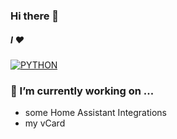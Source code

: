 ### Hi there 👋

##### I ❤️
[![PYTHON](https://custom-icon-badges.demolab.com/badge/-Python-d9680f?style=for-the-badge&logo=python&logoColor=white)](https://www.python.org/)

### 🔭 I’m currently working on ...
- some Home Assistant Integrations
- my vCard
